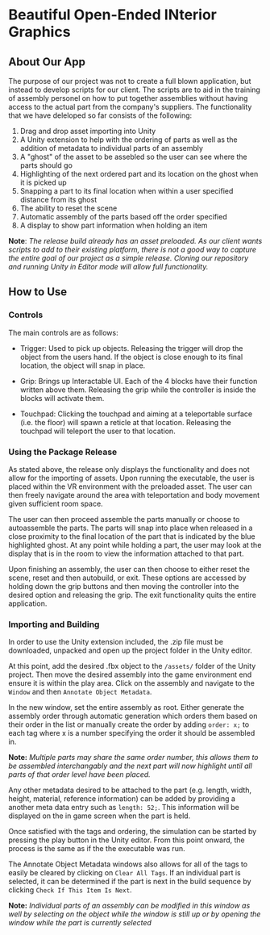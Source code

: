 # Beautiful Open-Ended INterior Graphics

## About Our App

The purpose of our project was not to create a full blown application, but instead to develop scripts for our client. The scripts are to aid in the training of assembly personel on how to put together assemblies without having access to the actual part from the company's suppliers. The functionality that we have deleloped so far consists of the following:
  1. Drag and drop asset importing into Unity
  2. A Unity extension to help with the ordering of parts as well as the addition of metadata to individual parts of an assembly
  3. A "ghost" of the asset to be assebled so the user can see where the parts should go
  4. Highlighting of the next ordered part and its location on the ghost when it is picked up
  5. Snapping a part to its final location when within a user specified distance from its ghost
  6. The ability to reset the scene
  7. Automatic assembly of the parts based off the order specified
  8. A display to show part information when holding an item

__Note__: _The release build already has an asset preloaded. As our client wants scripts to add to their existing platform, there is not a good way to capture the entire goal of our project as a simple release. Cloning our repository and running Unity in Editor mode will allow full functionality._


## How to Use

### Controls
The main controls are as follows:

* Trigger: Used to pick up objects. Releasing the trigger will drop the object from the users hand. If the object is close enough to its final location, the object will snap in place.

* Grip: Brings up Interactable UI. Each of the 4 blocks have their function written above them. Releasing the grip while the controller is inside the blocks will activate them.

* Touchpad: Clicking the touchpad and aiming at a teleportable surface (i.e. the floor) will spawn a reticle at that location. Releasing the touchpad will teleport the user to that location.

### Using the Package Release

As stated above, the release only displays the functionality and does not allow for the importing of assets. Upon running the executable, the user is placed within the VR environment with the preloaded asset. The user can then freely navigate around the area with teleportation and body movement given sufficient room space.

The user can then proceed assemble the parts manually or choose to autoassemble the parts. The parts will snap into place when released in a close proximity to the final location of the part that is indicated by the blue highlighted ghost. At any point while holding a part, the user may look at the display that is in the room to view the information attached to that part.

Upon finishing an assembly, the user can then choose to either reset the scene, reset and then autobuild, or exit. These options are accessed by holding down the grip buttons and then moving the controller into the desired option and releasing the grip. The exit functionality quits the entire application.

### Importing and Building

In order to use the Unity extension included, the .zip file must be downloaded, unpacked and open up the project folder in the Unity editor.

At this point, add the desired .fbx object to the `/assets/` folder of the Unity project. Then move the desired assembly into the game environment end ensure it is within the play area. Click on the assembly and navigate to the `Window` and then `Annotate Object Metadata`.

In the new window, set the entire assembly as root. Either generate the assembly order through automatic generation which orders them based on their order in the list or manually create the order by adding `order: x;` to each tag where x is a number specifying the order it should be assembled in.

__Note:__ _Multiple parts may share the same order number, this allows them to be assembled interchangably and the next part will now highlight until all parts of that order level have been placed._

Any other metadata desired to be attached to the part (e.g. length, width, height, material, reference information) can be added by providing a another meta data entry such as `length: 52;`. This information will be displayed on the in game screen when the part is held.

Once satisfied with the tags and ordering, the simulation can be started by pressing the play button in the Unity editor. From this point onward, the process is the same as if the the executable was run.

The Annotate Object Metadata windows also allows for all of the tags to easily be cleared by clicking on `Clear All Tags`. If an individual part is selected, it can be determined if the part is next in the build sequence by clicking `Check If This Item Is Next`.

__Note:__ _Individual parts of an assembly can be modified in this window as well by selecting on the object while the window is still up or by opening the window while the part is currently selected_
